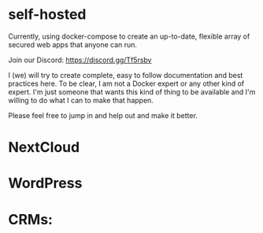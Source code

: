 # self-hosted
Currently, using docker-compose to create an up-to-date, flexible array of secured web apps that anyone can run.

Join our Discord: https://discord.gg/Tf5rsbv

I (we) will try to create complete, easy to follow documentation and best practices here. To be clear, I am not a Docker expert or any other kind of expert. I'm just someone that wants this kind of thing to be available and I'm willing to do what I can to make that happen. 

Please feel free to jump in and help out and make it better. 


# NextCloud

# WordPress

# CRMs:
